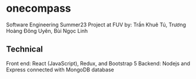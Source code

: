 # onecompass
Software Engineering Summer23 Project at FUV
by: Trần Khuê Tú, Trương Hoàng Đông Uyên, Bùi Ngọc Linh

## Technical
Front end: React (JavaScript), Redux, and Bootstrap 5
Backend: Nodejs and Express connected with MongoDB database
